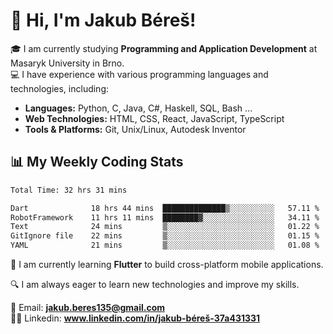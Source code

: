 # 👋 Hi, I'm Jakub Béreš!

🎓 I am currently studying **Programming and Application Development** at Masaryk University in Brno.  
💻 I have experience with various programming languages and technologies, including:  
   - **Languages:** Python, C, Java, C#, Haskell, SQL, Bash ...  
   - **Web Technologies:** HTML, CSS, React, JavaScript, TypeScript  
   - **Tools & Platforms:** Git, Unix/Linux, Autodesk Inventor

## 📊 My Weekly Coding Stats
<!--START_SECTION:waka-->

```txt
Total Time: 32 hrs 31 mins

Dart              18 hrs 44 mins  ██████████████▒░░░░░░░░░░   57.11 %
RobotFramework    11 hrs 11 mins  ████████▓░░░░░░░░░░░░░░░░   34.11 %
Text              24 mins         ▒░░░░░░░░░░░░░░░░░░░░░░░░   01.22 %
GitIgnore file    22 mins         ▒░░░░░░░░░░░░░░░░░░░░░░░░   01.15 %
YAML              21 mins         ▒░░░░░░░░░░░░░░░░░░░░░░░░   01.08 %
```

<!--END_SECTION:waka-->

🚀 I am currently learning **Flutter** to build cross-platform mobile applications.  

🔍 I am always eager to learn new technologies and improve my skills.  

📩 Email:        **jakub.beres135@gmail.com**  
🧑‍💻 Linkedin:     **www.linkedin.com/in/jakub-béreš-37a431331**


